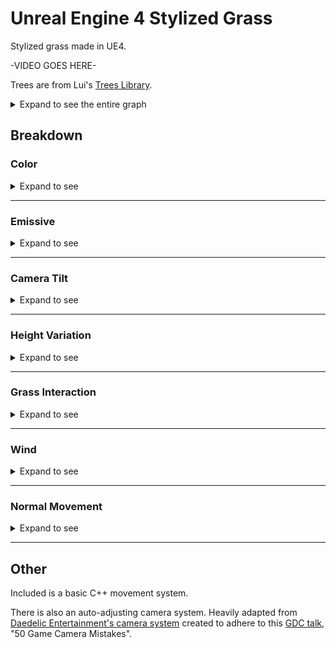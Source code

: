 # Unreal Engine 4 Stylized Grass

Stylized grass made in UE4.

-VIDEO GOES HERE-

Trees are from Lui's [Trees Library](https://forums.unrealengine.com/community/community-content-tools-and-tutorials/82804-free-trees-library).

<details>
<summary>Expand to see the entire graph</summary>
  
![Graph](Images/TotalGraph.png)
</details>

## Breakdown

### Color
<details>
<summary>Expand to see</summary>
  
![1](Images/1.png)

Here a worldspace noise texture is combined with vertex colours to fade grass colour between the root and tip. There is no diffuse texture.

![2](Images/2.png)

At distance, we colourize the grass towards a tint colour. This is driven by curve (LUT) to make the effect non-linear.
</details>

---

### Emissive
<details>
<summary>Expand to see</summary>
  
![3](Images/3.png)

This takes the untinted grass colour and reduces it before piping directly into emissive. This helps ensure some amount of grass colour is visible even at distance or in shadow.
</details>

---

### Camera Tilt
<details>
<summary>Expand to see</summary>
  
![4](Images/4.png)

Tilts the grass away from the camera at harsher angles. Intended to hide the gaps between blades when looking straight down.
Pivot point is an estimated position and comes from the Grass Interaction step.

This is based on [this GDC talk](https://youtu.be/wavnKZNSYqU?t=1156) about the foliage of Horizon: Zero Dawn.
</details>

---

### Height Variation
<details>
<summary>Expand to see</summary>
  
![5](Images/5.png)

This step applies a non-animated variation to height. This same effect can be created using the UE4 placement tool, so to really justify this step, some amount of animation or something should probably be added.

As-is, voronoi noise creates congruent ridges and peaks, implying the grass is doing really well in some places. True 'ridge noise' might be a good fit here.
</details>

---

### Grass Interaction
<details>
<summary>Expand to see</summary>
  
![6](Images/6.png)

To affect grass, actors can release particles with a vector field texture. As long as these particles draw to custom depth, they will be captured by a downward-facing orthographic camera. This is written to a render texture which the grass samples from. Directionality can the be found by un-projecting the vector field, which is then used to rotate the grass about its axis.

This approach has some benefits. For example, particles could be spawned for explosions to create shockwaves or other wind effects. Currently there is just one pre-made vector field texture, which only matches to circular objects. To handle more complex shapes, these fields could be generated on the fly. Potentially a simpler approach is just to use a depth buffer comparison, like you see with snow footprint simulations. This would lose the outward splay of grass blades, though.

This is based on the grass interaction described by Tommy Tran, found [here.](https://www.raywenderlich.com/6314-creating-interactive-grass-in-unreal-engine-4)
</details>

---

### Wind
<details>
<summary>Expand to see</summary>
  
![7](Images/7.png)

We also apply two levels of wind. One at scene-scale and another for smaller perturbations to imitate  localized gusts of wind. Both use vertex colours to avoid shifting the root of the grass around.
</details>

---

### Normal Movement

<details>
<summary>Expand to see</summary>
  
![8](Images/8.png)

![9](Images/9.png)

This technique comes from the "Boy and His Kite" demo.
We use two scrolling normal maps to create a wind-like effect that shifts the grass normals around (at rest, these normals point straight up).
As the normals animate, dark regions appear, which can look like wind, or cloud shadows.
</details>

---

## Other

Included is a basic C++ movement system. 

There is also an auto-adjusting camera system. Heavily adapted from [Daedelic Entertainment's camera system](https://github.com/DaedalicEntertainment/third-person-camera) created to adhere to this [GDC talk](https://youtu.be/C7307qRmlMI), "50 Game Camera Mistakes".
